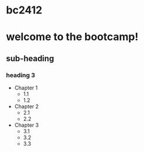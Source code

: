 # bc2412
# welcome to the bootcamp!
## sub-heading
### heading 3

- Chapter 1
  - 1.1
  - 1.2
- Chapter 2
  - 2.1
  - 2.2
- Chapter 3
  - 3.1
  - 3.2
  - 3.3
  